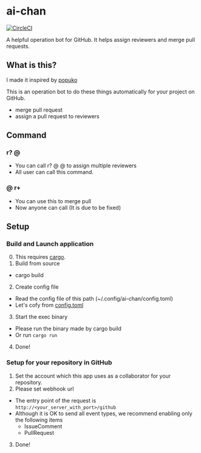 # ai-chan

[![CircleCI](https://circleci.com/gh/k-nasa/ai-chan.svg?style=svg)](https://circleci.com/gh/k-nasa/ai-chan)

A helpful operation bot for GitHub. It helps assign reviewers and merge pull requests.

## What is this?
I made it inspired by [popuko](https://github.com/voyagegroup/popuko)

This is an operation bot to do these things automatically for your project on GitHub.

- merge pull request
- assign a pull request to  reviewers

## Command

### r? @<reviewer>

- You can call r? @<reviewer1> @<reviewer2> to assign multiple reviewers
- All user can call this command.

### @<botname> r+

- You can use this to merge pull
- Now anyone can call (It is due to be fixed)

## Setup
### Build and Launch application
0. This requires [cargo](https://github.com/rust-lang/cargo).
1. Build from source
  - cargo build

2. Create config file
  - Read the config file of this path (~/.config/ai-chan/config.toml)
  - Let's cofy from [config.toml](https://github.com/k-nasa/ai-chan/blob/master/example.config.toml)

3. Start the exec binary
 - Please run the binary made by cargo build
 - Or run ```cargo run```
4. Done!

### Setup for your repository in GitHub
1. Set the account which this app uses as a collaborator for your repository.
2. Please set webhook url
  - The entry point of the request is ```http://<your_server_with_port>/github```
  - Although it is OK to send all event types, we recommend enabling only the following items
    - IssueComment
    - PullRequest
3. Done!
